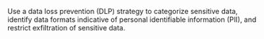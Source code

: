 Use a data loss prevention (DLP) strategy to categorize sensitive data, identify data formats indicative of personal identifiable information (PII), and restrict exfiltration of sensitive data.